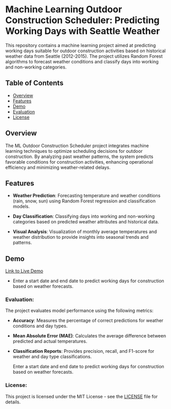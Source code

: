 # Machine Learning Outdoor Construction Scheduler: Predicting Working Days with Seattle Weather

This repository contains a machine learning project aimed at predicting working days suitable for outdoor construction activities based on historical weather data from Seattle (2012-2015). The project utilizes Random Forest algorithms to forecast weather conditions and classify days into working and non-working categories.

## Table of Contents

- [Overview](#overview)
- [Features](#features)
- [Demo](#demo)
- [Evaluation](#evaluation)
- [License](#license)

## Overview

The ML Outdoor Construction Scheduler project integrates machine learning techniques to optimize scheduling decisions for outdoor construction. By analyzing past weather patterns, the system predicts favorable conditions for construction activities, enhancing operational efficiency and minimizing weather-related delays.

## Features

- **Weather Prediction**: Forecasting temperature and weather conditions (rain, snow, sun) using Random Forest regression and classification models.
  
- **Day Classification**: Classifying days into working and non-working categories based on predicted weather attributes and historical data.

- **Visual Analysis**: Visualization of monthly average temperatures and weather distribution to provide insights into seasonal trends and patterns.

## Demo

[Link to Live Demo](https://dimplekumar.pythonanywhere.com/)  
- Enter a start date and end date to predict working days for construction based on weather forecasts.

### Evaluation:

The project evaluates model performance using the following metrics:
- **Accuracy**: Measures the percentage of correct predictions for weather conditions and day types.
- **Mean Absolute Error (MAE)**: Calculates the average difference between predicted and actual temperatures.
- **Classification Reports**: Provides precision, recall, and F1-score for weather and day type classifications.

  Enter a start date and end date to predict working days for construction based on weather forecasts.

### License:
This project is licensed under the MIT License - see the [LICENSE](https://opensource.org/license/mit) file for details.
